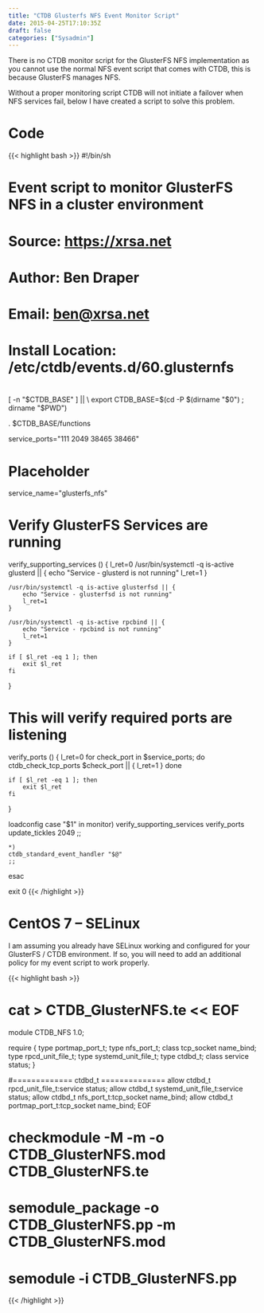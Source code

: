 ```yaml
---
title: "CTDB Glusterfs NFS Event Monitor Script"
date: 2015-04-25T17:10:35Z
draft: false
categories: ["Sysadmin"]
---
```

There is no CTDB monitor script for the GlusterFS NFS implementation as you cannot use the normal NFS event script that comes with CTDB, this is because GlusterFS manages NFS.

Without a proper monitoring script CTDB will not initiate a failover when NFS services fail, below I have created a script to solve this problem.

# Code

{{< highlight bash >}}
#!/bin/sh
# Event script to monitor GlusterFS NFS in a cluster environment
# Source: https://xrsa.net
# Author: Ben Draper
# Email: ben@xrsa.net
# Install Location: /etc/ctdb/events.d/60.glusternfs
#
 
[ -n "$CTDB_BASE" ] || \
    export CTDB_BASE=$(cd -P $(dirname "$0") ; dirname "$PWD")
 
. $CTDB_BASE/functions
 
service_ports="111 2049 38465 38466"
 
# Placeholder
service_name="glusterfs_nfs"
 
# Verify GlusterFS Services are running
verify_supporting_services ()
{
    l_ret=0
    /usr/bin/systemctl -q is-active glusterd || {
        echo "Service - glusterd is not running"
        l_ret=1
    }
 
    /usr/bin/systemctl -q is-active glusterfsd || {
        echo "Service - glusterfsd is not running"
        l_ret=1
    }
 
    /usr/bin/systemctl -q is-active rpcbind || {
        echo "Service - rpcbind is not running"
        l_ret=1
    }
 
    if [ $l_ret -eq 1 ]; then
        exit $l_ret
    fi
}
 
# This will verify required ports are listening
verify_ports ()
{
    l_ret=0
    for check_port in $service_ports; do
        ctdb_check_tcp_ports $check_port || {
            l_ret=1
        }
    done
 
    if [ $l_ret -eq 1 ]; then
        exit $l_ret
    fi
}
 
loadconfig
case "$1" in
    monitor)
        verify_supporting_services
        verify_ports    
        update_tickles 2049
    ;;
 
    *)
	ctdb_standard_event_handler "$@"
    ;;
esac
 
exit 0
{{< /highlight >}}

# CentOS 7 – SELinux

I am assuming you already have SELinux working and configured for your GlusterFS / CTDB environment. If so, you will need to add an additional policy for my event script to work properly.

{{< highlight bash >}}
# cat > CTDB_GlusterNFS.te << EOF
 
module CTDB_NFS 1.0;
 
require {
        type portmap_port_t;
        type nfs_port_t;
        class tcp_socket name_bind;
	type rpcd_unit_file_t;
	type systemd_unit_file_t;
	type ctdbd_t;
	class service status;
}
 
#============= ctdbd_t ==============
allow ctdbd_t rpcd_unit_file_t:service status;
allow ctdbd_t systemd_unit_file_t:service status;
allow ctdbd_t nfs_port_t:tcp_socket name_bind;
allow ctdbd_t portmap_port_t:tcp_socket name_bind;
EOF
 
# checkmodule -M -m -o CTDB_GlusterNFS.mod CTDB_GlusterNFS.te
# semodule_package -o CTDB_GlusterNFS.pp -m CTDB_GlusterNFS.mod
# semodule -i CTDB_GlusterNFS.pp
{{< /highlight >}}